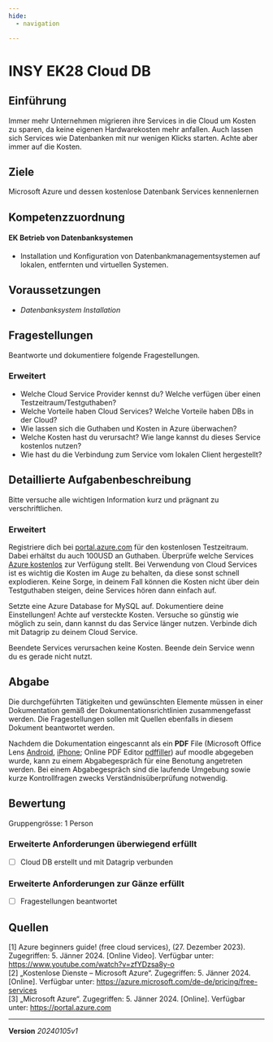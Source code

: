 ```yaml
---
hide:
  - navigation

---
```


# INSY EK28 Cloud DB

## Einführung

Immer mehr Unternehmen migrieren ihre Services in die Cloud um Kosten zu sparen, da keine eigenen Hardwarekosten mehr anfallen. Auch lassen sich Services wie Datenbanken mit nur wenigen Klicks starten. Achte aber immer auf die Kosten.

## Ziele

Microsoft Azure und dessen kostenlose Datenbank Services kennenlernen


## Kompetenzzuordnung

#### EK Betrieb von Datenbanksystemen 

* Installation und Konfiguration von Datenbankmanagementsystemen auf lokalen, entfernten und virtuellen Systemen.

## Voraussetzungen

* *Datenbanksystem Installation*

## Fragestellungen

Beantworte und dokumentiere folgende Fragestellungen.

### Erweitert

* Welche Cloud Service Provider kennst du? Welche verfügen über einen Testzeitraum/Testguthaben?
* Welche Vorteile haben Cloud Services? Welche Vorteile haben DBs in der Cloud?
* Wie lassen sich die Guthaben und Kosten in Azure überwachen?
* Welche Kosten hast du verursacht? Wie lange kannst du dieses Service kostenlos nutzen?
* Wie hast du die Verbindung zum Service vom lokalen Client hergestellt?

## Detaillierte Aufgabenbeschreibung
Bitte versuche alle wichtigen Information kurz und prägnant zu verschriftlichen.

### Erweitert

Registriere dich bei [portal.azure.com](https://portal.azure.com) für den kostenlosen Testzeitraum. Dabei erhältst du auch 100USD an Guthaben. Überprüfe welche Services [Azure kostenlos](https://azure.microsoft.com/de-de/pricing/free-services/) zur Verfügung stellt. Bei Verwendung von Cloud Services ist es wichtig die Kosten im Auge zu behalten, da diese sonst schnell explodieren. Keine Sorge, in deinem Fall können die Kosten nicht über dein Testguthaben steigen, deine Services hören dann einfach auf.

Setzte eine Azure Database for MySQL auf. Dokumentiere deine Einstellungen! Achte auf versteckte Kosten. Versuche so günstig wie möglich zu sein, dann kannst du das Service länger nutzen. Verbinde dich mit Datagrip zu deinem Cloud Service.

Beendete Services verursachen keine Kosten. Beende dein Service wenn du es gerade nicht nutzt.

## Abgabe
Die durchgeführten Tätigkeiten und gewünschten Elemente müssen in einer Dokumentation gemäß der Dokumentationsrichtlinien zusammengefasst werden. Die Fragestellungen sollen mit Quellen ebenfalls in diesem Dokument beantwortet werden.

Nachdem die Dokumentation eingescannt als ein **PDF** File (Microsoft Office Lens [Android](https://play.google.com/store/apps/details?id=com.microsoft.office.officelens&hl=de_AT&gl=US), [iPhone](https://apps.apple.com/at/app/microsoft-office-lens-pdf-scan/id975925059); Online PDF Editor [pdffiller](https://www.pdffiller.com/de/)) auf moodle abgegeben wurde, kann zu einem Abgabegespräch für eine Benotung angetreten werden. Bei einem Abgabegespräch sind die laufende Umgebung sowie kurze Kontrollfragen zwecks Verständnisüberprüfung notwendig.

## Bewertung
Gruppengrösse: 1 Person

### Erweiterte Anforderungen **überwiegend erfüllt**

- [ ] Cloud DB erstellt und mit Datagrip verbunden

### Erweiterte Anforderungen **zur Gänze erfüllt**

- [ ] Fragestellungen beantwortet

## Quellen

[1] Azure beginners guide! (free cloud services), (27. Dezember 2023). Zugegriffen: 5. Jänner 2024. [Online Video]. Verfügbar unter: https://www.youtube.com/watch?v=zfYDzsa8y-o  
[2] „Kostenlose Dienste – Microsoft Azure“. Zugegriffen: 5. Jänner 2024. [Online]. Verfügbar unter: https://azure.microsoft.com/de-de/pricing/free-services  
[3] „Microsoft Azure“. Zugegriffen: 5. Jänner 2024. [Online]. Verfügbar unter: https://portal.azure.com  


---
**Version** *20240105v1*